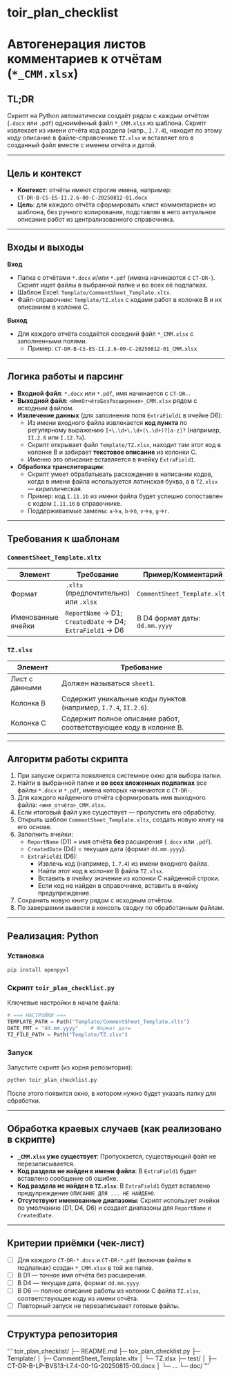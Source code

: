 # toir_plan_checklist
# Автогенерация листов комментариев к отчётам (`*_CMM.xlsx`)

## TL;DR
Скрипт на Python автоматически создаёт рядом с каждым отчётом (`.docx` или `.pdf`) одноимённый файл `*_CMM.xlsx` из шаблона. Скрипт извлекает из имени отчёта код раздела (напр., `I.7.4`), находит по этому коду описание в файле-справочнике `TZ.xlsx` и вставляет его в созданный файл вместе с именем отчёта и датой.

---

## Цель и контекст
- **Контекст**: отчёты имеют строгие имена, например:  
  `CT-DR-B-CS-ES-II.2.6-00-C-20250812-01.docx`
- **Цель**: для каждого отчёта сформировать «лист комментариев» из шаблона, без ручного копирования, подставляя в него актуальное описание работ из централизованного справочника.

---

## Входы и выходы
**Вход**
- Папка с отчётами `*.docx` и/или `*.pdf` (имена начинаются с `CT-DR-`). Скрипт ищет файлы в выбранной папке и во всех её подпапках.
- Шаблон Excel: `Template/CommentSheet_Template.xltx`.
- Файл-справочник: `Template/TZ.xlsx` с кодами работ в колонке B и их описанием в колонке C.

**Выход**
- Для каждого отчёта создаётся соседний файл `*_CMM.xlsx` с заполненными полями.
  - Пример: `CT-DR-B-CS-ES-II.2.6-00-C-20250812-01_CMM.xlsx`

---

## Логика работы и парсинг
- **Входной файл**: `*.docx` или `*.pdf`, имя начинается с `CT-DR-`.
- **Выходной файл**: `<ИмяОтчётаБезРасширения>_CMM.xlsx` рядом с исходным файлом.
- **Извлечение данных** (для заполнения поля `ExtraField1` в ячейке D6):
  - Из имени входного файла извлекается **код пункта** по регулярному выражению `I+\.\d+\.\d+(\.\d+)?[a-z]?` (например, `II.2.6` или `I.12.7a`).
  - Скрипт открывает файл `Template/TZ.xlsx`, находит там этот код в колонке B и забирает **текстовое описание** из колонки C.
  - Именно это описание вставляется в ячейку `ExtraField1`.
- **Обработка транслитерации**:
  - Скрипт умеет обрабатывать расхождения в написании кодов, когда в имени файла используется латинская буква, а в `TZ.xlsx` — кириллическая.
  - Пример: код `I.11.1b` из имени файла будет успешно сопоставлен с кодом `I.11.1б` в справочнике.
  - Поддерживаемые замены: `a`→`а`, `b`→`б`, `v`→`в`, `g`→`г`.

---

## Требования к шаблонам
### `CommentSheet_Template.xltx`
| Элемент                  | Требование                                                                     | Пример/Комментарий                      |
|-------------------------|----------------------------------------------------------------------------------|-----------------------------------------|
| Формат                  | `.xltx` (предпочтительно) или `.xlsx`                                           | `CommentSheet_Template.xltx`            |
| Именованные ячейки      | `ReportName` → D1; `CreatedDate` → D4; `ExtraField1` → D6                | В D4 формат даты: `dd.mm.yyyy`          |

### `TZ.xlsx`
| Элемент                  | Требование                                                                     |
|-------------------------|----------------------------------------------------------------------------------|
| Лист с данными          | Должен называться `sheet1`.                                                      |
| Колонка B               | Содержит уникальные коды пунктов (например, `I.7.4`, `II.2.6`).                  |
| Колонка C               | Содержит полное описание работ, соответствующее коду в колонке B.              |

---

## Алгоритм работы скрипта
1.  При запуске скрипта появляется системное окно для выбора папки.
2.  Найти в выбранной папке и **во всех вложенных подпапках** все файлы `*.docx` и `*.pdf`, имена которых начинаются с `CT-DR-`.
3.  Для каждого найденного отчёта сформировать имя выходного файла: `<имя_отчёта>_CMM.xlsx`.
4.  Если итоговый файл уже существует — пропустить его обработку.
5.  Открыть шаблон `CommentSheet_Template.xltx`, создать новую книгу на его основе.
6.  Заполнить ячейки:
    - `ReportName` (D1) = имя отчёта **без** расширения (`.docx` или `.pdf`).
    - `CreatedDate` (D4) = текущая дата (формат `dd.mm.yyyy`).
    - `ExtraField1` (D6):
        - Извлечь код (например, `I.7.4`) из имени входного файла.
        - Найти этот код в колонке B файла `TZ.xlsx`.
        - Вставить в ячейку значение из колонки C найденной строки.
        - Если код не найден в справочнике, вставить в ячейку предупреждение.
7.  Сохранить новую книгу рядом с исходным отчётом.
8.  По завершении вывести в консоль сводку по обработанным файлам.

---

## Реализация: Python

### Установка
```bash
pip install openpyxl
```

### Скрипт `toir_plan_checklist.py`
Ключевые настройки в начале файла:
```python
# === НАСТРОЙКИ ===
TEMPLATE_PATH = Path("Template/CommentSheet_Template.xltx")
DATE_FMT = "dd.mm.yyyy"    # Формат даты
TZ_FILE_PATH = Path("Template/TZ.xlsx")
```

### Запуск
Запустите скрипт (из корня репозитория):
```bash
python toir_plan_checklist.py
```
После этого появится окно, в котором нужно будет указать папку для обработки.

---

## Обработка краевых случаев (как реализовано в скрипте)
- **`_CMM.xlsx` уже существует**: Пропускается, существующий файл не перезаписывается.
- **Код раздела не найден в имени файла**: В `ExtraField1` будет вставлено сообщение об ошибке.
- **Код раздела не найден в `TZ.xlsx`**: В `ExtraField1` будет вставлено предупреждение `ОПИСАНИЕ ДЛЯ ... НЕ НАЙДЕНО`.
- **Отсутствуют именованные диапазоны**: Скрипт использует ячейки по умолчанию (D1, D4, D6) и создает диапазоны для `ReportName` и `CreatedDate`.

---

## Критерии приёмки (чек-лист)
- [ ] Для каждого `CT-DR-*.docx` и `CT-DR-*.pdf` (включая файлы в подпапках) создан `*_CMM.xlsx` в той же папке.
- [ ] В D1 — точное имя отчёта без расширения.
- [ ] В D4 — текущая дата, формат `dd.mm.yyyy`.
- [ ] В D6 — полное описание работы из колонки C файла `TZ.xlsx`, соответствующее коду из имени отчёта.
- [ ] Повторный запуск не перезаписывает готовые файлы.

---

## Структура репозитория
'''
toir_plan_checklist/
├─ README.md
├─ toir_plan_checklist.py
├─ Template/
│  ├─ CommentSheet_Template.xltx
│  └─ TZ.xlsx
├─ test/
│  ├─ CT-DR-B-LP-BVS13-I.7.4-00-1G-20250815-00.docx
│  └─ ...
└─ doc/
'''
